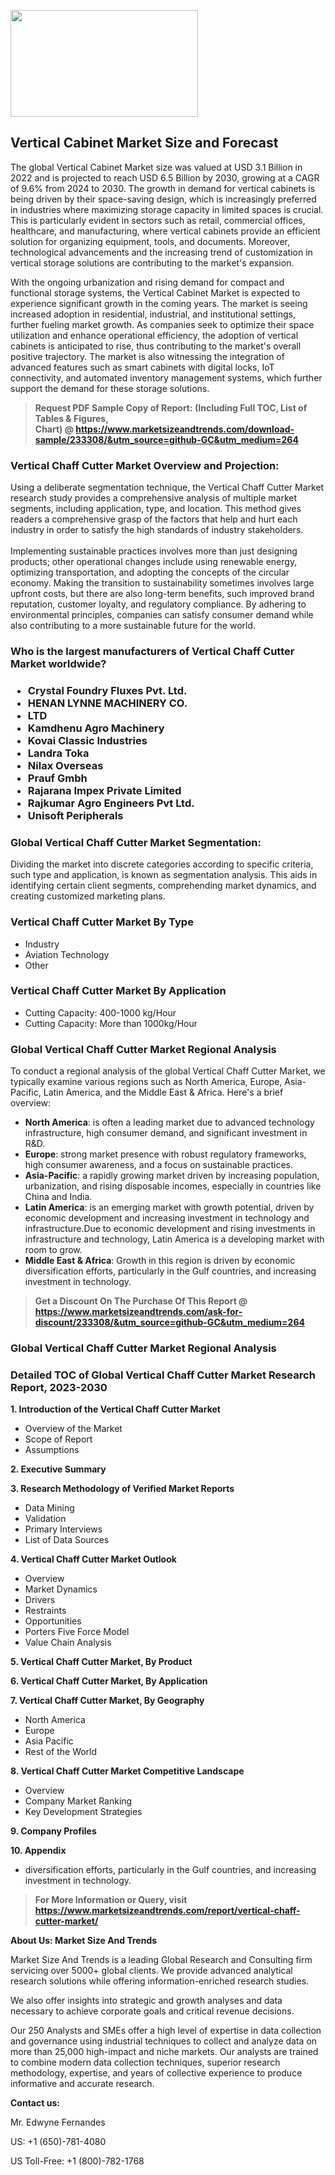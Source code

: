 <p><img class="alignnone size-medium wp-image-20088" src="https://ffe5etoiles.com/wp-content/uploads/2024/12/MST1-300x171.png" alt="" width="300" height="171" /></p><h2>Vertical Cabinet Market Size and Forecast</h2><p>The global Vertical Cabinet Market size was valued at USD 3.1 Billion in 2022 and is projected to reach USD 6.5 Billion by 2030, growing at a CAGR of 9.6% from 2024 to 2030. The growth in demand for vertical cabinets is being driven by their space-saving design, which is increasingly preferred in industries where maximizing storage capacity in limited spaces is crucial. This is particularly evident in sectors such as retail, commercial offices, healthcare, and manufacturing, where vertical cabinets provide an efficient solution for organizing equipment, tools, and documents. Moreover, technological advancements and the increasing trend of customization in vertical storage solutions are contributing to the market's expansion.</p><p>With the ongoing urbanization and rising demand for compact and functional storage systems, the Vertical Cabinet Market is expected to experience significant growth in the coming years. The market is seeing increased adoption in residential, industrial, and institutional settings, further fueling market growth. As companies seek to optimize their space utilization and enhance operational efficiency, the adoption of vertical cabinets is anticipated to rise, thus contributing to the market's overall positive trajectory. The market is also witnessing the integration of advanced features such as smart cabinets with digital locks, IoT connectivity, and automated inventory management systems, which further support the demand for these storage solutions.</p></p><blockquote id="" class=""><strong>Request PDF Sample Copy of Report: (Including Full TOC, List of Tables &amp; Figures, Chart)&nbsp;@&nbsp;<strong><a href="https://www.marketsizeandtrends.com/download-sample/233308/&utm_source=github-GC&utm_medium=264" target="_blank">https://www.marketsizeandtrends.com/download-sample/233308/&utm_source=github-GC&utm_medium=264</a></strong></strong></blockquote><h3 id="" class="">Vertical Chaff Cutter Market&nbsp;Overview and Projection:</h3><p id="" class="">Using a deliberate segmentation technique, the Vertical Chaff Cutter Market research study provides a comprehensive analysis of multiple market segments, including application, type, and location. This method gives readers a comprehensive grasp of the factors that help and hurt each industry in order to satisfy the high standards of industry stakeholders. <br /> <br />Implementing sustainable practices involves more than just designing products; other operational changes include using renewable energy, optimizing transportation, and adopting the concepts of the circular economy. Making the transition to sustainability sometimes involves large upfront costs, but there are also long-term benefits, such improved brand reputation, customer loyalty, and regulatory compliance. By adhering to environmental principles, companies can satisfy consumer demand while also contributing to a more sustainable future for the world.</p><h3 id="" class="">Who is the largest manufacturers of&nbsp;Vertical Chaff Cutter Market worldwide?</h3><h3 class=""><p><ul><li>Crystal Foundry Fluxes Pvt. Ltd. </li><li> HENAN LYNNE MACHINERY CO. </li><li> LTD </li><li> Kamdhenu Agro Machinery </li><li> Kovai Classic Industries </li><li> Landra Toka </li><li> Nilax Overseas </li><li> Prauf Gmbh </li><li> Rajarana Impex Private Limited </li><li> Rajkumar Agro Engineers Pvt Ltd. </li><li> Unisoft Peripherals</li></ul></p></h3><h3 id="" class="">Global&nbsp;Vertical Chaff Cutter Market Segmentation:</h3><p id="" class="">Dividing the market into discrete categories according to specific criteria, such type and application, is known as segmentation analysis. This aids in identifying certain client segments, comprehending market dynamics, and creating customized marketing plans.</p><h3 id="" class="">Vertical Chaff Cutter Market&nbsp;By Type</h3><p><p><ul><li>Industry</li><li> Aviation Technology</li><li> Other</p></li></ul></p></p><h3 id="" class="">Vertical Chaff Cutter Market&nbsp;By Application</h3><p class=""><p><ul><li>Cutting Capacity: 400-1000 kg/Hour</li><li> Cutting Capacity: More than 1000kg/Hour</li></ul></p></p><h3 id="" class="">Global Vertical Chaff Cutter Market Regional Analysis</h3><p id="" class="">To conduct a regional analysis of the global Vertical Chaff Cutter Market, we typically examine various regions such as North America, Europe, Asia-Pacific, Latin America, and the Middle East &amp; Africa. Here's a brief overview:</p><ul><li><strong>North America</strong>: is often a leading market due to advanced technology infrastructure, high consumer demand, and significant investment in R&amp;D.</li><li><strong>Europe</strong>: strong market presence with robust regulatory frameworks, high consumer awareness, and a focus on sustainable practices.</li><li><strong>Asia-Pacific</strong>: a rapidly growing market driven by increasing population, urbanization, and rising disposable incomes, especially in countries like China and India.</li><li><strong>Latin America</strong>: is an emerging market with growth potential, driven by economic development and increasing investment in technology and infrastructure.Due to economic development and rising investments in infrastructure and technology, Latin America is a developing market with room to grow.</li><li><strong>Middle East &amp; Africa</strong>: Growth in this region is driven by economic diversification efforts, particularly in the Gulf countries, and increasing investment in technology.</li></ul><blockquote id="" class=""><strong>Get a Discount On The Purchase Of This Report @ <strong><a href="https://www.marketsizeandtrends.com/ask-for-discount/233308/&utm_source=github-GC&utm_medium=264" target="_blank">https://www.marketsizeandtrends.com/ask-for-discount/233308/&utm_source=github-GC&utm_medium=264</a></strong></strong></blockquote><h3 id="" class="">Global Vertical Chaff Cutter Market Regional Analysis</h3><h3 id="" class="">Detailed TOC of Global Vertical Chaff Cutter Market Research Report, 2023-2030</h3><p id="" class=""><strong>1. Introduction of the Vertical Chaff Cutter Market</strong></p><ul><li>Overview of the Market</li><li>Scope of Report</li><li>Assumptions</li></ul><p id="" class=""><strong>2. Executive Summary</strong></p><p id="" class=""><strong>3. Research Methodology of Verified Market Reports</strong></p><ul><li>Data Mining</li><li>Validation</li><li>Primary Interviews</li><li>List of Data Sources</li></ul><p id="" class=""><strong>4. Vertical Chaff Cutter Market Outlook</strong></p><ul><li>Overview</li><li>Market Dynamics</li><li>Drivers</li><li>Restraints</li><li>Opportunities</li><li>Porters Five Force Model</li><li>Value Chain Analysis</li></ul><p id="" class=""><strong>5. Vertical Chaff Cutter Market, By Product</strong></p><p id="" class=""><strong>6. Vertical Chaff Cutter Market, By Application</strong></p><p id="" class=""><strong>7. Vertical Chaff Cutter Market, By Geography</strong></p><ul><li>North America</li><li>Europe</li><li>Asia Pacific</li><li>Rest of the World</li></ul><p id="" class=""><strong>8. Vertical Chaff Cutter Market Competitive Landscape</strong></p><ul><li>Overview</li><li>Company Market Ranking</li><li>Key Development Strategies</li></ul><p id="" class=""><strong>9. Company Profiles</strong></p><p id="" class=""><strong>10. Appendix</strong></p><ul><li>diversification efforts, particularly in the Gulf countries, and increasing investment in technology.</li></ul><blockquote id="" class=""><strong>For More Information or Query, visit <strong><strong><a href="https://www.marketsizeandtrends.com/report/vertical-chaff-cutter-market/" target="_blank">https://www.marketsizeandtrends.com/report/vertical-chaff-cutter-market/</a></strong></strong></strong></blockquote><p id="" class=""><strong>About Us: Market Size And Trends</strong></p><p id="" class="">Market Size And Trends is a leading Global Research and Consulting firm servicing over 5000+ global clients. We provide advanced analytical research solutions while offering information-enriched research studies.</p><p id="" class="">We also offer insights into strategic and growth analyses and data necessary to achieve corporate goals and critical revenue decisions.</p><p id="" class="">Our 250 Analysts and SMEs offer a high level of expertise in data collection and governance using industrial techniques to collect and analyze data on more than 25,000 high-impact and niche markets. Our analysts are trained to combine modern data collection techniques, superior research methodology, expertise, and years of collective experience to produce informative and accurate research.</p><p id="" class=""><strong>Contact us:</strong></p><p id="" class="">Mr. Edwyne Fernandes</p><p id="" class="">US: +1 (650)-781-4080</p><p id="" class="">US Toll-Free: +1 (800)-782-1768</p>
